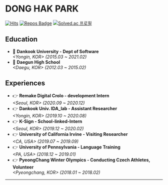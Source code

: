 <div>
  
# DONG HAK PARK

</div>
<div align=left>

[![Hits](https://hits.seeyoufarm.com/api/count/incr/badge.svg?url=https%3A%2F%2Fgithub.com%2FDonghakPark)](https://hits.seeyoufarm.com)
[![Repos Badge](https://badges.pufler.dev/repos/DonghakPark)](https://badges.pufler.dev)
[![Solved.ac 프로필](http://mazassumnida.wtf/api/mini/generate_badge?boj=ehdgkr03)](https://solved.ac/ehdgkr03)

</div>

<!--

<div>
  
  [![DONGHAK's github stats](https://github-readme-stats.vercel.app/api?username=donghakpark)](https://github.com/DonghakPark)
  [![Solved.ac 프로필](http://mazassumnida.wtf/api/v2/generate_badge?boj=ehdgkr03)](https://solved.ac/ehdgkr03)

</div>
[![Donghak's github stats](https://github-readme-stats.vercel.app/api?username=DonghakPark&show_icons=true&theme=vue)](https://github.com/anuraghazra/github-readme-stats)
[![Top Langs](https://github-readme-stats.vercel.app/api/top-langs/?username=DonghakPark&layout=compact)](https://github.com/anuraghazra/github-readme-stats)

-->
<div>
  
  ## Education
  - :school: **Dankook University - Dept of Software**  
     *<Yongin, KOR> (2015.03 ~ 2021.02)*  
  - :school: **Daegun High School**  
     *<Daegu, KOR> (2012.03 ~ 2015.02)*    
</div>

<div>

  ## Experiences
  - &#128073; **Remake Digital Crolo - development Intern**  
     *<Seoul, KOR> (2020.09 ~ 2020.12)*  
  - &#128073; **Dankook Univ. IDA_lab - Assistant Researcher**  
     *<Yongin, KOR> (2019.10 ~ 2020.08)*  
  - &#128073; **K-Sign - School-linked-Intern**  
     *<Seoul, KOR> (2019.12 ~ 2020.02)*  
  - &#128073; **University of California Irvine - Visiting Researcher**  
     *<CA, USA> (2019.07 ~ 2019.09)*  
  - &#128073; **University of Pennsylvania - Language Training**  
     *<PA, USA> (2018.12 ~ 2019.01)*  
  - &#128073; **PyeongChang Winter Olympics - Conducting Czech Athletes, Volunteer**  
     *<Pyeongchang, KOR> (2018.01 ~ 2018.02)*  
  ---
</div>
